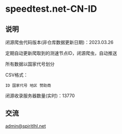 # speedtest.net-CN-ID

## 说明

闭源爬虫代码版本(非仓库数据更新日期)：2023.03.26

定期自动更新爬取到的测速节点ID，闭源爬虫，自动推送

所有数据以国家代号划分 

CSV格式：
```
ID 国家代号 地区 赞助商
```

闭源收录服务器数量(实时)：13770

## 交流

admin@spiritlhl.net


